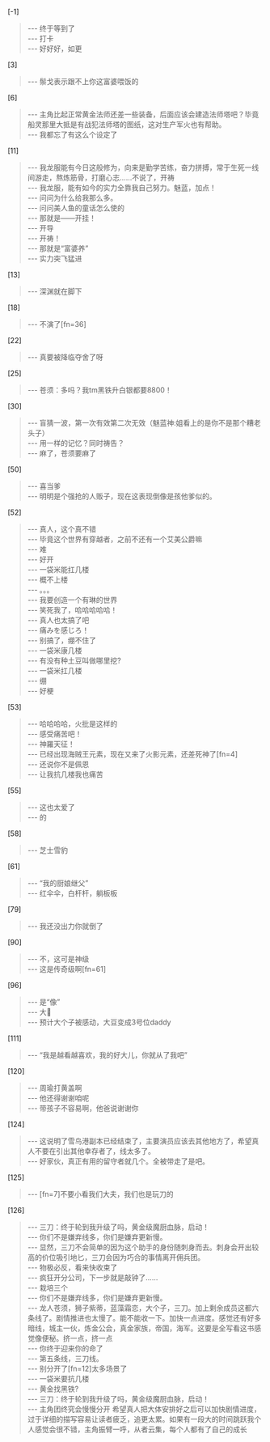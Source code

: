 
[-1] 
>--- 终于等到了<br>
>--- 打卡<br>
>--- 好好好，如更<br>

[3] 
>--- 鬃戈表示跟不上你这富婆喂饭的<br>

[6] 
>--- 主角比起正常黄金法师还差一些装备，后面应该会建造法师塔吧？毕竟船灵那里大抵是有战犯法师塔的图纸，这对生产军火也有帮助。<br>
>--- 我都忘了有这么个设定了<br>

[11] 
>--- 我龙服能有今日这般修为，向来是勤学苦练，奋力拼搏，常于生死一线间游走，熬炼筋骨，打磨心志……不说了，开祷<br>
>--- 我龙服，能有如今的实力全靠我自己努力。魅蓝，加点！<br>
>--- 问问为什么给我那么多。<br>
>--- 问问美人鱼的童话怎么使的<br>
>--- 那就是——开挂！<br>
>--- 开导<br>
>--- 开祷！<br>
>--- 那就是“富婆养”<br>
>--- 实力突飞猛进<br>

[13] 
>--- 深渊就在脚下<br>

[18] 
>--- 不演了[fn=36]<br>

[22] 
>--- 真要被降临夺舍了呀<br>

[25] 
>--- 苍须：多吗？我tm黑铁升白银都要8800！<br>

[30] 
>--- 盲猜一波，第一次有效第二次无效（魅蓝神:姐看上的是你不是那个糟老头子）<br>
>--- 用一样的记忆？同时祷告？<br>
>--- 麻了，苍须要麻了<br>

[50] 
>--- 喜当爹<br>
>--- 明明是个强抢的人贩子，现在这表现倒像是孩他爹似的。<br>

[52] 
>--- 真人，这个真不错<br>
>--- 毕竟这个世界有穿越者，之前不还有一个艾美公爵嘛<br>
>--- 难<br>
>--- 好开<br>
>--- 一袋米能扛几楼<br>
>--- 概不上楼<br>
>--- 。。。<br>
>--- 我要创造一个有琳的世界<br>
>--- 笑死我了，哈哈哈哈哈！<br>
>--- 真人也太搞了吧<br>
>--- 痛みを感じろ！<br>
>--- 别搞了，绷不住了<br>
>--- 一袋米康几楼<br>
>--- 有没有种土豆叫做哪里挖?<br>
>--- 一袋米扛几楼<br>
>--- 绷<br>
>--- 好梗<br>

[53] 
>--- 哈哈哈哈，火批是这样的<br>
>--- 感受痛苦吧！<br>
>--- 神羅天征！<br>
>--- 已经出现海贼王元素，现在又来了火影元素，还差死神了[fn=4]<br>
>--- 还说你不是佩恩<br>
>--- 让我抗几楼我也痛苦<br>

[55] 
>--- 这也太爱了<br>
>--- 的<br>

[58] 
>--- 芝士雪豹<br>

[61] 
>--- “我的厨娘继父”<br>
>--- 红伞伞，白杆杆，躺板板<br>

[79] 
>--- 我还没出力你就倒了<br>

[90] 
>--- 不，这可是神级<br>
>--- 这是传奇级啊[fn=61]<br>

[96] 
>--- 是“像”<br>
>--- 大🥛<br>
>--- 预计大个子被感动，大豆变成3号位daddy<br>

[111] 
>--- “我是越看越喜欢，我的好大儿，你就从了我吧”<br>

[120] 
>--- 周瑜打黄盖啊<br>
>--- 他还得谢谢咱呢<br>
>--- 带孩子不容易啊，他爸说谢谢你<br>

[124] 
>--- 这说明了雪鸟港副本已经结束了，主要演员应该去其他地方了，希望真人不要在引出其他幸存者了，线太多了。<br>
>--- 好家伙，真正有用的留守者就几个。全被带走了是吧。<br>

[125] 
>--- [fn=7]不要小看我们大夫，我们也是玩刀的<br>

[126] 
>--- 三刀：终于轮到我升级了吗，黄金级魔厨血脉，启动！<br>
>--- 你们不是嫌弃线多，你们是嫌弃更新慢。<br>
>--- 显然，三刀不会简单的因为这个助手的身份随刺身而去。刺身会开出较高的价位吸引地匕，三刀会因为巧合的事情离开佣兵团。<br>
>--- 物极必反，看来快收束了<br>
>--- 疯狂开分公司，下一步就是敲钟了……<br>
>--- 栽培三个<br>
>--- 你们不是嫌弃线多，你们是嫌弃更新慢。<br>
>--- 龙人苍须，狮子紫蒂，蓝藻霜恋，大个子，三刀。加上剩余成员这都六条线了。剧情推进也太慢了。能不能收一下。加快一点进度。感觉还有好多暗线，城主一伙，炼金公会，真金家族，帝国，海军。这要是全写看这书感觉像便秘。挤一点，挤一点<br>
>--- 你终于迎来你的命了<br>
>--- 第五条线，三刀线。<br>
>--- 别分开了[fn=12]太多场景了<br>
>--- 一袋米要抗几楼<br>
>--- 黄金找黑铁?<br>
>--- 三刀：终于轮到我升级了吗，黄金级魔厨血脉，启动！<br>
>--- 主角团终究会慢慢分开 希望真人把大体安排好之后可以加快剧情进度，过于详细的描写容易让读者疲乏，追更太累。如果有一段大的时间跳跃我个人感觉会很不错，主角振臂一呼，从者云集，每个人都有了自己的成长<br>
